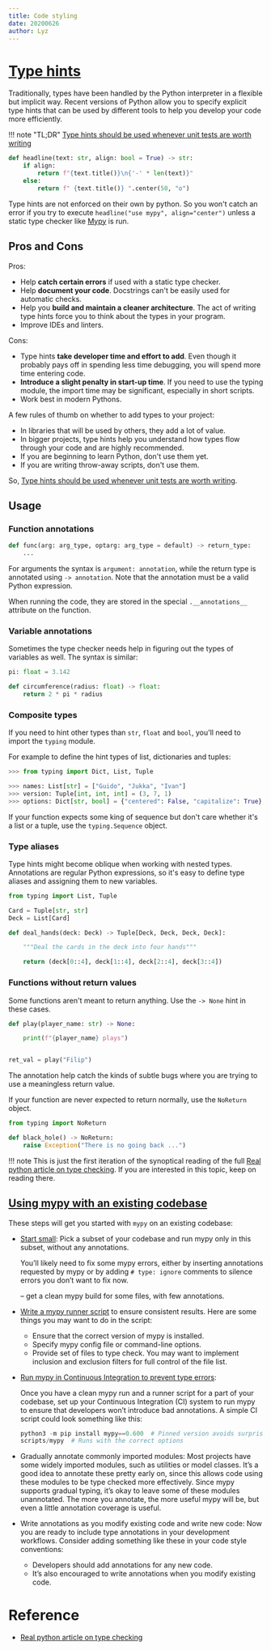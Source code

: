 ```yaml
---
title: Code styling
date: 20200626
author: Lyz
---
```


# [Type hints](https://realpython.com/python-type-checking/#type-systems)

Traditionally, types have been handled by the Python interpreter in a flexible
but implicit way. Recent versions of Python allow you to specify explicit type
hints that can be used by different tools to help you develop your code more
efficiently.

!!! note "TL;DR"
    [Type hints should be used whenever unit tests are worth writing](https://www.bernat.tech/the-state-of-type-hints-in-python/)

```python
def headline(text: str, align: bool = True) -> str:
    if align:
        return f"{text.title()}\n{'-' * len(text)}"
    else:
        return f" {text.title()} ".center(50, "o")
```

Type hints are not enforced on their own by python. So you won't catch an error
if you try to execute `headline("use mypy", align="center")` unless a static
type checker like [Mypy](http://mypy-lang.org/) is run.

## Pros and Cons

Pros:

* Help **catch certain errors** if used with a static type checker.
* Help **document your code**. Docstrings can't be easily used for automatic checks.
* Help you **build and maintain a cleaner architecture**. The act of writing type
    hints force you to think about the types in your program.
* Improve IDEs and linters.

Cons:

* Type hints **take developer time and effort to add**. Even though it probably
    pays off in spending less time debugging, you will spend more time entering
    code.
* **Introduce a slight penalty in start-up time**. If you need to use the typing
    module, the import time may be significant, especially in short scripts.
* Work best in modern Pythons.

A few rules of thumb on whether to add types to your project:

* In libraries that will be used by others, they add a lot of value.
* In bigger projects, type hints help you understand how types flow through your
    code and are highly recommended.
* If you are beginning to learn Python, don't use them yet.
* If you are writing throw-away scripts, don't use them.

So, [Type hints should be used whenever unit tests are worth
writing](https://www.bernat.tech/the-state-of-type-hints-in-python/).

## Usage

### Function annotations

```python
def func(arg: arg_type, optarg: arg_type = default) -> return_type:
    ...
```
For arguments the syntax is `argument: annotation`, while the return type is
annotated using `-> annotation`. Note that the annotation must be a valid Python
expression.

When running the code, they are stored in the special `.__annotations__`
attribute on the function.

### Variable annotations

Sometimes the type checker needs help in figuring out the types of variables as
well. The syntax is similar:

```python
pi: float = 3.142

def circumference(radius: float) -> float:
    return 2 * pi * radius
```
### Composite types

If you need to hint other types than `str`, `float` and `bool`, you'll need to
import the `typing` module.

For example to define the hint types of list, dictionaries and tuples:

```python
>>> from typing import Dict, List, Tuple

>>> names: List[str] = ["Guido", "Jukka", "Ivan"]
>>> version: Tuple[int, int, int] = (3, 7, 1)
>>> options: Dict[str, bool] = {"centered": False, "capitalize": True}
```
If your function expects some king of sequence but don't care whether it's
a list or a tuple, use the `typing.Sequence` object.

### Type aliases

Type hints might become oblique when working with nested types. Annotations are
regular Python expressions, so it's easy to define type aliases and assigning
them to new variables.

```python
from typing import List, Tuple

Card = Tuple[str, str]
Deck = List[Card]

def deal_hands(deck: Deck) -> Tuple[Deck, Deck, Deck, Deck]:

    """Deal the cards in the deck into four hands"""

    return (deck[0::4], deck[1::4], deck[2::4], deck[3::4])
```

### Functions without return values

Some functions aren't meant to return anything. Use the `-> None` hint in these
cases.

```python
def play(player_name: str) -> None:

    print(f"{player_name} plays")


ret_val = play("Filip")
```

The annotation help catch the kinds of subtle bugs where you are trying to use
a meaningless return value.

If your function are never expected to return normally, use the `NoReturn`
object.

```python
from typing import NoReturn

def black_hole() -> NoReturn:
    raise Exception("There is no going back ...")
```
!!! note
    This is just the first iteration of the synoptical reading of the full [Real python article on type
    checking](https://realpython.com/python-type-checking/#type-systems). If you
    are interested in this topic, keep on reading there.

## [Using mypy with an existing codebase](https://mypy.readthedocs.io/en/latest/existing_code.html)

These steps will get you started with `mypy` on an existing codebase:

* [Start small](https://mypy.readthedocs.io/en/latest/existing_code.html#start-small):
    Pick a subset of your codebase and run mypy only in this subset, without
    any annotations.

    You’ll likely need to fix some mypy errors, either by inserting annotations
    requested by mypy or by adding `# type: ignore` comments to silence errors
    you don’t want to fix now.


    – get a clean mypy build for some files, with few annotations.
* [Write a mypy runner script](https://mypy.readthedocs.io/en/latest/existing_code.html#mypy-runner-script)
    to ensure consistent results. Here are some things you may want to do in the
    script:
    * Ensure that the correct version of mypy is installed.
    * Specify mypy config file or command-line options.
    * Provide set of files to type check. You may want to implement inclusion
        and exclusion filters for full control of the file list.
* [Run mypy in Continuous Integration to prevent type errors](https://mypy.readthedocs.io/en/latest/existing_code.html#continuous-integration):

    Once you have a clean mypy run and a runner script for a part of your
    codebase, set up your Continuous Integration (CI) system to run mypy to
    ensure that developers won’t introduce bad annotations. A simple CI script
    could look something like this:

    ```python
    python3 -m pip install mypy==0.600  # Pinned version avoids surprises
    scripts/mypy  # Runs with the correct options
    ```
* Gradually annotate commonly imported modules: Most projects have some widely
    imported modules, such as utilities or model classes. It’s a good idea to
    annotate these pretty early on, since this allows code using these modules
    to be type checked more effectively. Since mypy supports gradual typing,
    it’s okay to leave some of these modules unannotated. The more you annotate,
    the more useful mypy will be, but even a little annotation coverage is
    useful.
* Write annotations as you modify existing code and write new code: Now you are
    ready to include type annotations in your development workflows. Consider
    adding something like these in your code style conventions:

    * Developers should add annotations for any new code.
    * It’s also encouraged to write annotations when you modify existing code.

# Reference

* [Real python article on type checking](https://realpython.com/python-type-checking/#type-systems)
